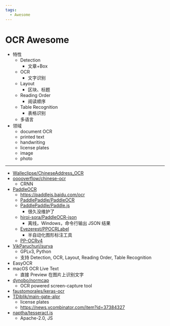 ```yaml
---
tags:
  - Awesome
---
```


# OCR Awesome

- 特性
  - Detection
    - 文章+Box
  - OCR
    - 文字识别
  - Layout
    - 区块、标题
  - Reading Order
    - 阅读顺序
  - Table Recognition
    - 表格识别
  - 多语言
- 领域
  - document OCR
  - printed text
  - handwriting
  - license plates
  - image
  - photo

---

- [Walleclipse/ChineseAddress_OCR](https://github.com/Walleclipse/ChineseAddress_OCR)
- [ooooverflow/chinese-ocr](https://github.com/ooooverflow/chinese-ocr)
  - CRNN
- [PaddleOCR](./paddleocr.md)
  - https://paddlejs.baidu.com/ocr
  - [PaddlePaddle/PaddleOCR](https://github.com/PaddlePaddle/PaddleOCR)
  - [PaddlePaddle/Paddle.js](https://github.com/PaddlePaddle/Paddle.js)
    - 很久没维护了
  - [hiroi-sora/PaddleOCR-json](https://github.com/hiroi-sora/PaddleOCR-json)
    - 离线，Windows，命令行输出 JSON 结果
  - [Evezerest/PPOCRLabel](https://github.com/Evezerest/PPOCRLabel)
    - 半自动化图形标注工具
  - [PP-OCRv4](https://github.com/PaddlePaddle/PaddleOCR/blob/release/2.7/doc/doc_ch/PP-OCRv4_introduction.md)
- [VikParuchuri/surya](https://github.com/VikParuchuri/surya)
  - GPLv3, Python
  - 支持 Detection, OCR, Layout, Reading Order, Table Recognition
- EasyOCR
- macOS OCR Live Text
  - 直接 Preview 在图片上识别文字
- [dynobo/normcap](https://github.com/dynobo/normcap)
  - OCR powered screen-capture tool
- [faustomorales/keras-ocr](https://github.com/faustomorales/keras-ocr)
- [TDiblik/main-gate-alpr](https://github.com/TDiblik/main-gate-alpr)
  - license plates
  - https://news.ycombinator.com/item?id=37384327
- [naptha/tesseract.js](https://github.com/naptha/tesseract.js)
  - Apache-2.0, JS
